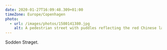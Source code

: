 ```yaml
---
date: 2020-01-27T16:09:48.309+01:00
timeZone: Europe/Copenhagen
photo:
  - url: /images/photos/1580141380.jpg
    alt: A pedestrian street with puddles reflecting the red Chinese lanterns hung overhead.
---
```

Sodden Strøget.
